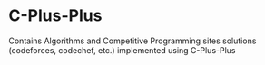 # C-Plus-Plus
Contains Algorithms and Competitive Programming sites solutions (codeforces, codechef, etc.) implemented using C-Plus-Plus
